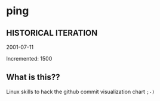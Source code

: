 # ping

## HISTORICAL ITERATION
2001-07-11

Incremented: 1500

## What is this?? 
Linux skills to hack the github commit visualization chart `;-)`
